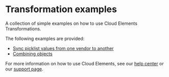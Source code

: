 # Transformation examples
A collection of simple examples on how to use Cloud Elements Transformations.

The following examples are provided:
* [Sync picklist values from one vendor to another](picklist)
* [Combining objects](combining-objects)

For more information on how to use Cloud Elements, see our [help center](https://docs.cloud-elements.com)
or our [support page](https://support.cloud-elements.com/hc/en-us).
